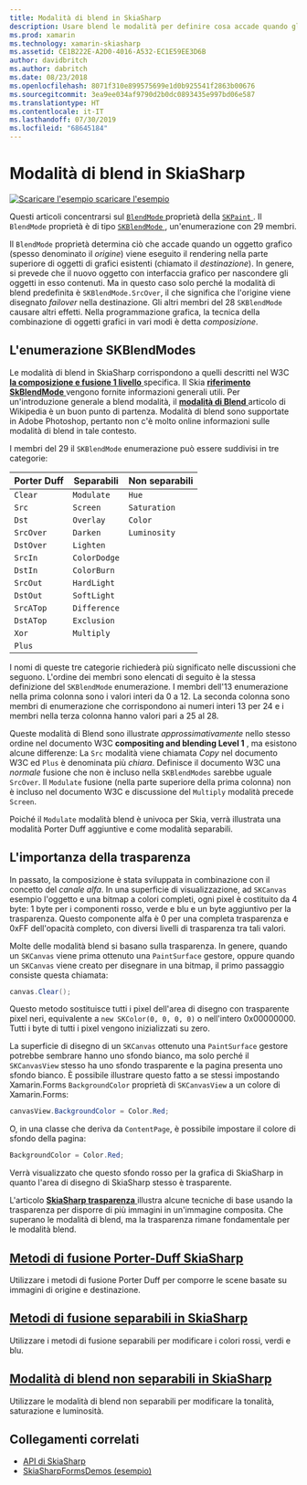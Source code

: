```yaml
---
title: Modalità di blend in SkiaSharp
description: Usare blend le modalità per definire cosa accade quando gli oggetti grafici sono impilati uno da altro.
ms.prod: xamarin
ms.technology: xamarin-skiasharp
ms.assetid: CE1B222E-A2D0-4016-A532-EC1E59EE3D6B
author: davidbritch
ms.author: dabritch
ms.date: 08/23/2018
ms.openlocfilehash: 8071f310e899575699e1d0b925541f2863b00676
ms.sourcegitcommit: 3ea9ee034af9790d2b0dc0893435e997bd06e587
ms.translationtype: HT
ms.contentlocale: it-IT
ms.lasthandoff: 07/30/2019
ms.locfileid: "68645184"
---
```

# <a name="skiasharp-blend-modes"></a>Modalità di blend in SkiaSharp

[![Scaricare l'esempio](~/media/shared/download.png) scaricare l'esempio](https://docs.microsoft.com/samples/xamarin/xamarin-forms-samples/skiasharpforms-demos)

Questi articoli concentrarsi sul [ `BlendMode` ](xref:SkiaSharp.SKPaint.BlendMode) proprietà della [ `SKPaint` ](xref:SkiaSharp.SKPaint). Il `BlendMode` proprietà è di tipo [ `SKBlendMode` ](xref:SkiaSharp.SKBlendMode), un'enumerazione con 29 membri.

Il `BlendMode` proprietà determina ciò che accade quando un oggetto grafico (spesso denominato il _origine_) viene eseguito il rendering nella parte superiore di oggetti di grafici esistenti (chiamato il _destinazione_). In genere, si prevede che il nuovo oggetto con interfaccia grafico per nascondere gli oggetti in esso contenuti. Ma in questo caso solo perché la modalità di blend predefinita è `SKBlendMode.SrcOver`, il che significa che l'origine viene disegnato _failover_ nella destinazione. Gli altri membri del 28 `SKBlendMode` causare altri effetti. Nella programmazione grafica, la tecnica della combinazione di oggetti grafici in vari modi è detta _composizione_.

## <a name="the-skblendmodes-enumeration"></a>L'enumerazione SKBlendModes

Le modalità di blend in SkiaSharp corrispondono a quelli descritti nel W3C [ **la composizione e fusione 1 livello** ](https://www.w3.org/TR/compositing-1/) specifica. Il Skia [ **riferimento SkBlendMode** ](https://skia.org/user/api/SkBlendMode_Reference) vengono fornite informazioni generali utili. Per un'introduzione generale a blend modalità, il [ **modalità di Blend** ](https://en.wikipedia.org/wiki/Blend_modes) articolo di Wikipedia è un buon punto di partenza. Modalità di blend sono supportate in Adobe Photoshop, pertanto non c'è molto online informazioni sulle modalità di blend in tale contesto.

I membri del 29 il `SKBlendMode` enumerazione può essere suddivisi in tre categorie:

| Porter Duff | Separabili    | Non separabili |
| ----------- | ------------ | ------------- |
| `Clear`     | `Modulate`   | `Hue`         |
| `Src`       | `Screen`     | `Saturation`  |
| `Dst`       | `Overlay`    | `Color`       |
| `SrcOver`   | `Darken`     | `Luminosity`  |
| `DstOver`   | `Lighten`    |               |
| `SrcIn`     | `ColorDodge` |               |
| `DstIn`     | `ColorBurn`  |               |
| `SrcOut`    | `HardLight`  |               |
| `DstOut`    | `SoftLight`  |               |
| `SrcATop`   | `Difference` |               |
| `DstATop`   | `Exclusion`  |               |
| `Xor`       | `Multiply`   |               |
| `Plus`      |              |               |

I nomi di queste tre categorie richiederà più significato nelle discussioni che seguono. L'ordine dei membri sono elencati di seguito è la stessa definizione del `SKBlendMode` enumerazione. I membri dell'13 enumerazione nella prima colonna sono i valori interi da 0 a 12. La seconda colonna sono membri di enumerazione che corrispondono ai numeri interi 13 per 24 e i membri nella terza colonna hanno valori pari a 25 al 28.

Queste modalità di Blend sono illustrate _approssimativamente_ nello stesso ordine nel documento W3C **compositing and blending Level 1** , ma esistono alcune differenze: La `Src` modalità viene chiamata _Copy_ nel documento W3C ed `Plus` è denominata più _chiara_. Definisce il documento W3C una _normale_ fusione che non è incluso nella `SKBlendModes` sarebbe uguale `SrcOver`. Il `Modulate` fusione (nella parte superiore della prima colonna) non è incluso nel documento W3C e discussione del `Multiply` modalità precede `Screen`.

Poiché il `Modulate` modalità blend è univoca per Skia, verrà illustrata una modalità Porter Duff aggiuntive e come modalità separabili.

## <a name="the-importance-of-transparency"></a>L'importanza della trasparenza

In passato, la composizione è stata sviluppata in combinazione con il concetto del _canale alfa_. In una superficie di visualizzazione, ad `SKCanvas` esempio l'oggetto e una bitmap a colori completi, ogni pixel è costituito da 4 byte: 1 byte per i componenti rosso, verde e blu e un byte aggiuntivo per la trasparenza. Questo componente alfa è 0 per una completa trasparenza e 0xFF dell'opacità completo, con diversi livelli di trasparenza tra tali valori.

Molte delle modalità blend si basano sulla trasparenza. In genere, quando un `SKCanvas` viene prima ottenuto una `PaintSurface` gestore, oppure quando un `SKCanvas` viene creato per disegnare in una bitmap, il primo passaggio consiste questa chiamata:

```csharp
canvas.Clear();
```

Questo metodo sostituisce tutti i pixel dell'area di disegno con trasparente pixel neri, equivalente a `new SKColor(0, 0, 0, 0)` o nell'intero 0x00000000. Tutti i byte di tutti i pixel vengono inizializzati su zero.

La superficie di disegno di un `SKCanvas` ottenuto una `PaintSurface` gestore potrebbe sembrare hanno uno sfondo bianco, ma solo perché il `SKCanvasView` stesso ha uno sfondo trasparente e la pagina presenta uno sfondo bianco. È possibile illustrare questo fatto a se stessi impostando Xamarin.Forms `BackgroundColor` proprietà di `SKCanvasView` a un colore di Xamarin.Forms:

```csharp
canvasView.BackgroundColor = Color.Red;
```

O, in una classe che deriva da `ContentPage`, è possibile impostare il colore di sfondo della pagina:

```csharp
BackgroundColor = Color.Red;
```

Verrà visualizzato che questo sfondo rosso per la grafica di SkiaSharp in quanto l'area di disegno di SkiaSharp stesso è trasparente.

L'articolo [ **SkiaSharp trasparenza** ](../../basics/transparency.md) illustra alcune tecniche di base usando la trasparenza per disporre di più immagini in un'immagine composita. Che superano le modalità di blend, ma la trasparenza rimane fondamentale per le modalità blend. 

## <a name="skiasharp-porter-duff-blend-modesporter-duffmd"></a>[Metodi di fusione Porter-Duff SkiaSharp](porter-duff.md)

Utilizzare i metodi di fusione Porter Duff per comporre le scene basate su immagini di origine e destinazione.

## <a name="skiasharp-separable-blend-modesseparablemd"></a>[Metodi di fusione separabili in SkiaSharp](separable.md)

Utilizzare i metodi di fusione separabili per modificare i colori rossi, verdi e blu.

## <a name="skiasharp-non-separable-blend-modesnon-separablemd"></a>[Modalità di blend non separabili in SkiaSharp](non-separable.md)

Utilizzare le modalità di blend non separabili per modificare la tonalità, saturazione e luminosità.

## <a name="related-links"></a>Collegamenti correlati

- [API di SkiaSharp](https://docs.microsoft.com/dotnet/api/skiasharp)
- [SkiaSharpFormsDemos (esempio)](https://docs.microsoft.com/samples/xamarin/xamarin-forms-samples/skiasharpforms-demos)
